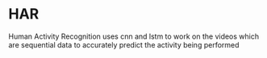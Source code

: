 # HAR
Human Activity Recognition uses cnn and lstm to work on the videos which are sequential data to accurately predict the activity being performed 
